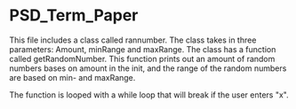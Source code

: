# PSD_Term_Paper

This file includes a class called rannumber.
The class takes in three parameters: Amount, minRange and maxRange.
The class has a function called getRandomNumber.
This function prints out an amount of random numbers bases on amount in the init, and the range of the random numbers are based on min- and maxRange.

The function is looped with a while loop that will break if the user enters "x".
